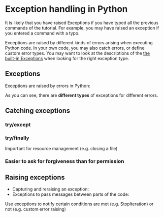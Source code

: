 Exception handling in Python
============================

It is likely that you have raised Exceptions if you have typed all the
previous commands of the tutorial. For example, you may have raised an
exception if you entered a command with a typo.

Exceptions are raised by different kinds of errors arising when
executing Python code. In your own code, you may also catch errors, or
define custom error types. You may want to look at the descriptions of
the [the built-in
Exceptions](https://docs.python.org/2/library/exceptions.html) when
looking for the right exception type.

Exceptions
----------

Exceptions are raised by errors in Python:

As you can see, there are **different types** of exceptions for
different errors.

Catching exceptions
-------------------

### try/except

### try/finally

Important for resource management (e.g. closing a file)

### Easier to ask for forgiveness than for permission

Raising exceptions
------------------

-   Capturing and reraising an exception:
-   Exceptions to pass messages between parts of the code:

Use exceptions to notify certain conditions are met (e.g. StopIteration)
or not (e.g. custom error raising)
